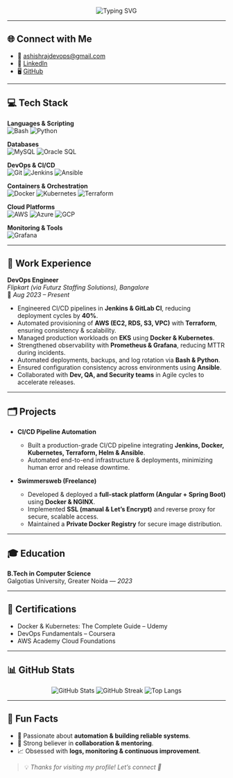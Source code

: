 <!-- Banner -->
<p align="center">
  <img src="https://readme-typing-svg.demolab.com?font=Fira+Code&pause=1000&color=00BFFF&width=435&lines=Hey!+I'm+Ashish+Raj;DevOps+Engineer;Automation+%7C+Cloud+%7C+CI%2FCD" alt="Typing SVG" />
</p>

---

## 🌐 Connect with Me  
- 📧 [ashishrajdevops@gmail.com](mailto:ashishrajdevops@gmail.com)  
- 💼 [LinkedIn](https://linkedin.com/in/ashish-raj)  
- 🖥️ [GitHub](https://github.com/ashishdevops-dev-raj)  

---

## 💻 Tech Stack  

**Languages & Scripting**  
![Bash](https://img.shields.io/badge/Bash-4EAA25?style=for-the-badge&logo=gnu-bash&logoColor=white) 
![Python](https://img.shields.io/badge/Python-3776AB?style=for-the-badge&logo=python&logoColor=white)  

**Databases**  
![MySQL](https://img.shields.io/badge/MySQL-4479A1?style=for-the-badge&logo=mysql&logoColor=white) 
![Oracle SQL](https://img.shields.io/badge/Oracle-F80000?style=for-the-badge&logo=oracle&logoColor=white)  

**DevOps & CI/CD**  
![Git](https://img.shields.io/badge/Git-F05032?style=for-the-badge&logo=git&logoColor=white) 
![Jenkins](https://img.shields.io/badge/Jenkins-D24939?style=for-the-badge&logo=jenkins&logoColor=white) 
![Ansible](https://img.shields.io/badge/Ansible-EE0000?style=for-the-badge&logo=ansible&logoColor=white)  

**Containers & Orchestration**  
![Docker](https://img.shields.io/badge/Docker-2496ED?style=for-the-badge&logo=docker&logoColor=white) 
![Kubernetes](https://img.shields.io/badge/Kubernetes-326CE5?style=for-the-badge&logo=kubernetes&logoColor=white) 
![Terraform](https://img.shields.io/badge/Terraform-623CE4?style=for-the-badge&logo=terraform&logoColor=white)  

**Cloud Platforms**  
![AWS](https://img.shields.io/badge/AWS-FF9900?style=for-the-badge&logo=amazonaws&logoColor=white) 
![Azure](https://img.shields.io/badge/Azure-0078D4?style=for-the-badge&logo=microsoftazure&logoColor=white) 
![GCP](https://img.shields.io/badge/GCP-4285F4?style=for-the-badge&logo=googlecloud&logoColor=white)   

**Monitoring & Tools**  
![Grafana](https://img.shields.io/badge/Grafana-F46800?style=for-the-badge&logo=grafana&logoColor=white) 


---

## 🏢 Work Experience  

**DevOps Engineer**  
*Flipkart (via Futurz Staffing Solutions), Bangalore*  
📆 *Aug 2023 – Present*  

- Engineered CI/CD pipelines in **Jenkins & GitLab CI**, reducing deployment cycles by **40%**.  
- Automated provisioning of **AWS (EC2, RDS, S3, VPC)** with **Terraform**, ensuring consistency & scalability.  
- Managed production workloads on **EKS** using **Docker & Kubernetes**.  
- Strengthened observability with **Prometheus & Grafana**, reducing MTTR during incidents.  
- Automated deployments, backups, and log rotation via **Bash & Python**.  
- Ensured configuration consistency across environments using **Ansible**.  
- Collaborated with **Dev, QA, and Security teams** in Agile cycles to accelerate releases.  

---

## 🗂️ Projects  

- **CI/CD Pipeline Automation**  
  - Built a production-grade CI/CD pipeline integrating **Jenkins, Docker, Kubernetes, Terraform, Helm & Ansible**.  
  - Automated end-to-end infrastructure & deployments, minimizing human error and release downtime.  

- **Swimmersweb (Freelance)**  
  - Developed & deployed a **full-stack platform (Angular + Spring Boot)** using **Docker & NGINX**.  
  - Implemented **SSL (manual & Let’s Encrypt)** and reverse proxy for secure, scalable access.  
  - Maintained a **Private Docker Registry** for secure image distribution.  

---

## 🎓 Education  

**B.Tech in Computer Science**  
Galgotias University, Greater Noida — *2023*  

---

## 📜 Certifications  

- Docker & Kubernetes: The Complete Guide – Udemy  
- DevOps Fundamentals – Coursera  
- AWS Academy Cloud Foundations  

---

## 📊 GitHub Stats  

<p align="center">
  <img src="https://github-readme-stats.vercel.app/api?username=ashishdevops-dev-raj&show_icons=true&theme=radical" alt="GitHub Stats" />  
  <img src="https://github-readme-streak-stats.herokuapp.com?user=ashishdevops-dev-raj&theme=radical" alt="GitHub Streak" />  
  <img src="https://github-readme-stats.vercel.app/api/top-langs/?username=ashishdevops-dev-raj&layout=compact&theme=radical" alt="Top Langs" />  
</p>

---

## 🔔 Fun Facts  

- 🚀 Passionate about **automation & building reliable systems**.  
- 🤝 Strong believer in **collaboration & mentoring**.  
- 📈 Obsessed with **logs, monitoring & continuous improvement**.  

> 💡 *Thanks for visiting my profile! Let’s connect 🚀*  
